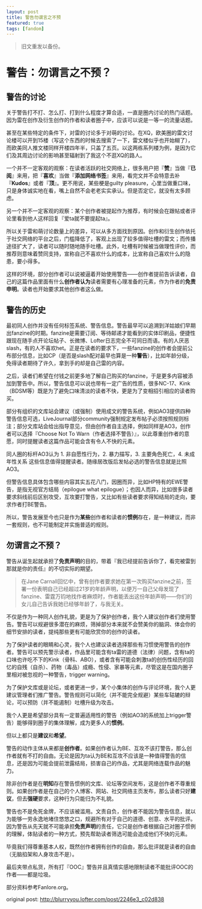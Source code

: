 ```yaml
---
layout: post
title: 警告勿谓言之不预
featured: true
tags: [fandom]
---
```




> 旧文重发以备份。


# 警告：勿谓言之不预？


## 警告的讨论


关于警告打不打、怎么打、打到什么程度才算合适，一直是圈内讨论的热门话题。因为雷在创作及衍生创作的作者和读者圈子中，应该可以说是一等一的流量话题。

甚至在某些特定的条件下，对雷的讨论多于对萌的讨论。在XQ，欧美圈的雷文讨论楼可以开到15楼（写这个东西的时候去搜索了一下，雷文楼似乎也开始糊了），而欧美同人推文楼同样开楼四年半，只盖了五页。以这两栋系列楼为例，是因为它们及其周边讨论的影响甚至辐射到了我这个不逛XQ的路人。

一个并不一定客观的观察：在读者活跃的社交网络上，很多用户把『**赞**』当做『**已阅**』来用，把『**喜欢**』当做『**添加网络书签**』来用，看完文并不会特意去补『**Kudos**』或者『**顶**』。更不用说，某些梗是guilty pleasure，心里当做重口味，只是身体诚实地在看，嘴上自然不会老老实实承认。但是否定它，就没有太多顾虑。

另一个并不一定客观的观察：某个创作者被提起作为推荐，有时候会在跟帖或者评论里看到他人这样回复『爱ta就不要提起ta』。

所以关于雷和萌讨论数量上的差异，可以从多方面找到原因。创作和衍生创作依托于社交网络的平台之后，门槛降低了，客观上出现了较多值得吐槽的雷文；而传播途径扩大了，读者可以随时随地随手吐槽。此外，吐槽有时候被当做理性评价，而推荐则意味着赞同支持，宣称自己不喜欢什么的成本，比宣称自己喜欢什么的隐患，要小得多。

这样的环境，部分创作者可以说被逼着开始使用警告——创作者提前告诉读者，自己的这篇作品里面有什么**创作者认为**读者需要有心理准备的元素，作为作者的**免责申明**。读者也开始要求其他创作者这么做。


## 警告的历史 


最初同人创作并没有任何标签系统、警告信息。警告最早可以追溯到洋姑娘们早期出fanzine的时期。fanzine是需要订阅、等待邮递才能看到的实体印刷品，便捷性跟现在随手点开论坛帖子、长微博、Lofter日志完全不可同日而语。有的人厌恶slash，有的人不喜欢het。正是在读者的要求下，一些fanzine的创作者会提前公布部分信息，比如CP（是否是slash配对最早也算是一种**警告**），比如年龄分级，免得读者期待了许久，拿到手的却是自己雷的内容。

之后，读者们希望在付钱之前更多地了解自己购买的fanzine，于是更多内容被添加到警告中。所以，警告信息可以说也带有一定广告的性质，很多NC-17、Kink（BDSM等）既是为了避免口味清淡的读者不快，更是为了变相招引相应的读者购买。

部分有组织的文库站会建议（或强制）使用成文的警告系统，例如AO3提供四种警告信息可选，LiveJournal部分community强制规定发布帖子必须按照规则标注；部分文库站会给出指导意见，但由创作者自主选择，例如同样是AO3，创作者可以选择『Choose Not To Warn（作者选择不警告）』，以此尊重创作者的意愿，同时提醒读者这篇作品可能会含有令人不快的元素。

同人圈的标杆AO3认为 1. 非自愿性行为，2. 暴力描写，3. 主要角色死亡，4. 未成年性关系 这些信息值得提醒读者。随缘居改版后发帖必选的警告信息就是比照AO3。

但警告信息具体包含哪些内容其实五花八门，因圈而异，比如HP特有的EWE警告，是指无视官方结局（epilogue what epilogue）；也因人而异，比如很多读者要求斜线前后区别攻受，互攻要打警告，又比如有些读者要求得知结局的走向，要求作者打BE警告。

所以，警告发展至今也只是作为**某些**创作者和读者的**惯例**存在，是一种建议，而非一套规则，也不可能制定并实施普适的规则。


## 勿谓言之不预？ 


警告从诞生起就承担了**免责声明**的目的，带着『我已经提前告诉你了，看完被雷到那就是你的责任』的不切实际的期望。


> 在Jane Carnall回忆中，曾有创作者要求她在第一次购买fanzine之前，签署一份表明自己已经超过21岁的年龄声明，以便万一自己父母发现了fanzine、雷霆万钧地找作者麻烦时，作者能丢出这份年龄声明——你们的女儿自己告诉我她已经够年龄了，与我无关。


不仅是作为一种同人创作礼貌，更是为了保护创作者，我个人建议创作者们使用警告。警告可以规避很多潜在的麻烦，筛掉部分本来就不会赞美你的脑洞、体会你的细节安排的读者，提纯那些更有可能欣赏你的创作的读者。

为了保护读者的眼睛和心灵，我个人也建议读者选择那些有习惯使用警告的创作者。警告可以预先警示读者，作品里可能含有ta雷的道德（法律）问题，含有ta的口味也许吃不下的Kink（骨科、ABO），或者含有可能会刺激ta的创伤性经历的回忆的自残（自杀）、药物（毒品）成瘾、性侵、家暴等元素，尽管这是在国内圈子里相对被忽视的一种警告，trigger warning。

为了保护文库或是论坛，或者更进一步，某个小集体的创作与评论环境，我个人更建议管理者们推广警告。警告规则可以简化（并不能完全规避）某些车轱辘的辩论，可以预防（并不能遏制）吐槽升级为攻击。

我个人更是希望部分具有一定普遍适用性的警告（例如AO3的系统加上trigger警告）能够得到圈子的集体理解，成为更多人的**惯例**。


但以上都只是**建议**和**希望**。


警告的动作主体从来都是**创作者**。如果创作者认为BE、互攻不该打警告，那么创作者就有不打的自由。无论是因为ta认为BE和互攻不应该是一种值得警告的信息，还是因为可能会提前泄露结局，损害自己的作品，尤其是网络连载作品的魅力。

除非创作者是在**明知**存在警告惯例的文库、论坛等空间发布，这是创作者不尊重规则。如果创作者是在自己的个人博客、网站、社交网络主页发布，那么读者只好**建议**，但去**强硬**要求，这种行为只能归为不礼貌。

警告也不是免死金牌，不应该被滥用。文责自负，创作者不能因为警告信息，就以为能够一劳永逸地堵住悠悠之口，规避所有对于自己的道德、创意、水平的批评。因为警告从先天就不可能承担**免责声明**的责任，它只是创作者根据自己对圈子惯例的理解，体贴读者的一种方式，预先帮助读者筛选可能会造成他们不快的元素。

毕竟我们得尊重基本人权，既然创作者拥有创作的自由，那么批评就是读者的自由（无脑掐架和人身攻击不是）。


最后夹带点私货，所有打『OOC』警告并且真情实感地限制读者不能批评OOC的作者——都是垃圾。


部分资料参考Fanlore.org。


original post: http://blurryyou.lofter.com/post/2246e3_c02d838